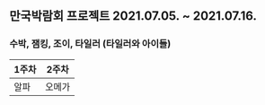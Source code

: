 ## 만국박람회 프로젝트 2021.07.05. ~ 2021.07.16.
### 수박, 잼킹, 조이, 타일러 (타일러와 아이들)

|1주차|2주차|
|---|---|
|알파|오메가|
